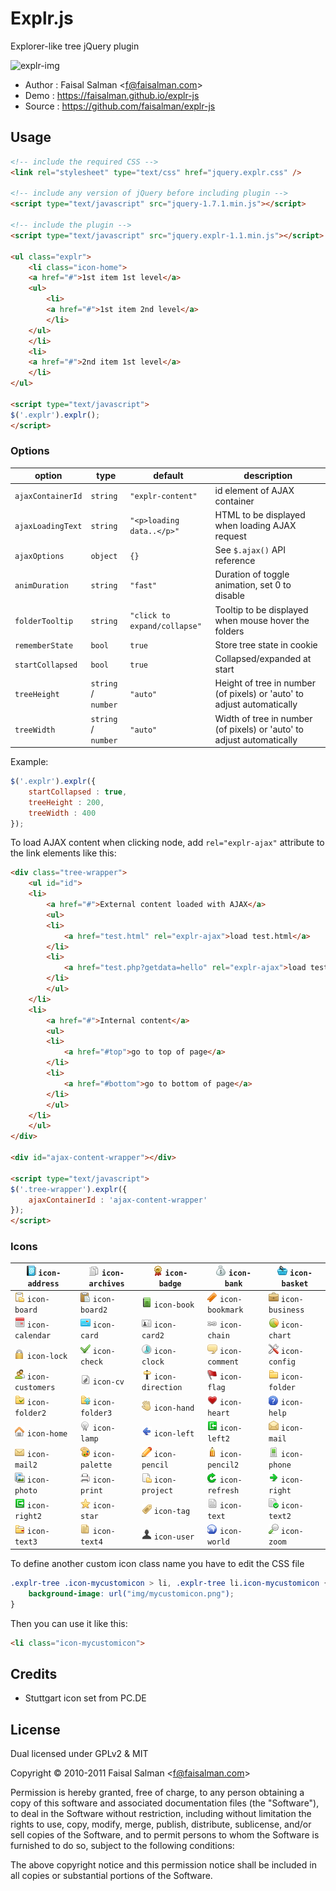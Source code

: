 # Explr.js

Explorer-like tree jQuery plugin

![explr-img](https://cdn.jsdelivr.net/gh/faisalman/explr-js/Explr.png)

* Author    : Faisal Salman <<f@faisalman.com>>
* Demo      : https://faisalman.github.io/explr-js
* Source    : https://github.com/faisalman/explr-js

## Usage

```html
<!-- include the required CSS -->
<link rel="stylesheet" type="text/css" href="jquery.explr.css" />
                
<!-- include any version of jQuery before including plugin -->
<script type="text/javascript" src="jquery-1.7.1.min.js"></script>

<!-- include the plugin -->
<script type="text/javascript" src="jquery.explr-1.1.min.js"></script>

<ul class="explr">
    <li class="icon-home">
    <a href="#">1st item 1st level</a>
    <ul>
        <li>
        <a href="#">1st item 2nd level</a>
        </li>
    </ul>
    </li>
    <li>
    <a href="#">2nd item 1st level</a>
    </li>
</ul>

<script type="text/javascript">
$('.explr').explr();
</script>
```

### Options

| option | type | default | description |
| --- | --- | --- | --- |
| `ajaxContainerId` | `string` | `"explr-content"` | id element of AJAX container |
| `ajaxLoadingText` | `string` | `"<p>loading data..</p>"` | HTML to be displayed when loading AJAX request |
| `ajaxOptions` | `object` | `{}` | See `$.ajax()` API reference |
| `animDuration` | `string` | `"fast"` | Duration of toggle animation, set 0 to disable |
| `folderTooltip` | `string` | `"click to expand/collapse"` | Tooltip to be displayed when mouse hover the folders |
| `rememberState` | `bool` | `true` | Store tree state in cookie |
| `startCollapsed` | `bool` | `true` | Collapsed/expanded at start |
| `treeHeight` | `string` / `number` | `"auto"` | Height of tree in number (of pixels) or 'auto' to adjust automatically |
| `treeWidth` | `string` / `number` | `"auto"` | Width of tree in number (of pixels) or 'auto' to adjust automatically |

Example:

```js
$('.explr').explr({
    startCollapsed : true,
    treeHeight : 200,
    treeWidth : 400
});
```

To load AJAX content when clicking node, add `rel="explr-ajax"` attribute to the link elements like this:

```html
<div class="tree-wrapper">
    <ul id="id">
    <li>
        <a href="#">External content loaded with AJAX</a>
        <ul>
        <li>
            <a href="test.html" rel="explr-ajax">load test.html</a>
        </li>
        <li>
            <a href="test.php?getdata=hello" rel="explr-ajax">load test.php along with a GET data</a>
        </li>
        </ul>
    </li>
    <li>
        <a href="#">Internal content</a>
        <ul>
        <li>
            <a href="#top">go to top of page</a>
        </li>
        <li>
            <a href="#bottom">go to bottom of page</a>
        </li>
        </ul>
    </li>
    </ul>
</div>

<div id="ajax-content-wrapper"></div>

<script type="text/javascript">
$('.tree-wrapper').explr({
    ajaxContainerId	: 'ajax-content-wrapper'
});
</script>
```

### Icons

| ![](css/img/pc.de/address.png) `icon-address` | ![](css/img/pc.de/archives.png) `icon-archives` | ![](css/img/pc.de/bestseller.png) `icon-badge` | ![](css/img/pc.de/bank.png) `icon-bank` | ![](css/img/pc.de/basket.png) `icon-basket` |
| --- | --- | --- | --- | --- |
| ![](css/img/pc.de/order.png) `icon-board` | ![](css/img/pc.de/order-1.png) `icon-board2` | ![](css/img/pc.de/library.png) `icon-book` | ![](css/img/pc.de/bookmark.png) `icon-bookmark` | ![](css/img/pc.de/business-contact.png) `icon-business` |
| ![](css/img/pc.de/calendar.png) `icon-calendar` | ![](css/img/pc.de/credit-card.png) `icon-card` | ![](css/img/pc.de/my-account.png) `icon-card2` | ![](css/img/pc.de/link.png) `icon-chain` | ![](css/img/pc.de/statistics.png) `icon-chart` |
| ![](css/img/pc.de/lock.png) `icon-lock` | ![](css/img/pc.de/check.png) `icon-check` | ![](css/img/pc.de/full-time.png) `icon-clock` | ![](css/img/pc.de/comment.png) `icon-comment` | ![](css/img/pc.de/config.png) `icon-config` |
| ![](css/img/pc.de/customers.png) `icon-customers` | ![](css/img/pc.de/cv.png) `icon-cv` | ![](css/img/pc.de/milestone.png) `icon-direction` | ![](css/img/pc.de/flag.png) `icon-flag` | ![](css/img/pc.de/folder.png) `icon-folder` |
| ![](css/img/pc.de/finished-work.png) `icon-folder2` | ![](css/img/pc.de/upcoming-work.png) `icon-folder3` | ![](css/img/pc.de/freelance.png) `icon-hand` | ![](css/img/pc.de/heart.png) `icon-heart` | ![](css/img/pc.de/consulting.png) `icon-help` |
| ![](css/img/pc.de/home.png) `icon-home` | ![](css/img/pc.de/lightbulb.png) `icon-lamp` | ![](css/img/pc.de/sign-out.png) `icon-left` | ![](css/img/pc.de/login.png) `icon-left2` | ![](css/img/pc.de/contact.png) `icon-mail` |
| ![](css/img/pc.de/email.png) `icon-mail2` | ![](css/img/pc.de/drawings.png) `icon-palette` | ![](css/img/pc.de/edit.png) `icon-pencil` | ![](css/img/pc.de/pencil.png) `icon-pencil2` | ![](css/img/pc.de/phone.png) `icon-phone` |
| ![](css/img/pc.de/photography.png) `icon-photo` | ![](css/img/pc.de/print.png) `icon-print` | ![](css/img/pc.de/project.png) `icon-project` | ![](css/img/pc.de/refresh.png) `icon-refresh` | ![](css/img/pc.de/sign-in.png) `icon-right` |
| ![](css/img/pc.de/logout.png) `icon-right2` | ![](css/img/pc.de/star.png) `icon-star` | ![](css/img/pc.de/tag.png) `icon-tag` | ![](css/img/pc.de/attibutes.png) `icon-text` | ![](css/img/pc.de/issue.png) `icon-text2` |
| ![](css/img/pc.de/future-projects.png) `icon-text3` | ![](css/img/pc.de/old-versions.png) `icon-text4` | ![](css/img/pc.de/user.png) `icon-user` | ![](css/img/pc.de/world.png) `icon-world` | ![](css/img/pc.de/zoom.png) `icon-zoom` |

To define another custom icon class name you have to edit the CSS file

```css
.explr-tree .icon-mycustomicon > li, .explr-tree li.icon-mycustomicon {
    background-image: url("img/mycustomicon.png");
}
```

Then you can use it like this:

```html
<li class="icon-mycustomicon">
```

## Credits

* Stuttgart icon set from PC.DE

## License

Dual licensed under GPLv2 & MIT

Copyright © 2010-2011 Faisal Salman <<f@faisalman.com>>

Permission is hereby granted, free of charge, to any person obtaining a copy of 
this software and associated documentation files (the "Software"), to deal in 
the Software without restriction, including without limitation the rights to use, 
copy, modify, merge, publish, distribute, sublicense, and/or sell copies of the 
Software, and to permit persons to whom the Software is furnished to do so, 
subject to the following conditions:

The above copyright notice and this permission notice shall be included in all 
copies or substantial portions of the Software.
